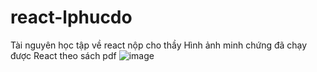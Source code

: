 # react-lphucdo
Tài nguyên học tập về react nộp cho thầy
Hình ảnh minh chứng đã chạy được React theo sách pdf
![image](https://github.com/lphucdo/react-lphucdo/assets/117001562/086cd5fe-928c-4f21-8f77-be361994319a)
